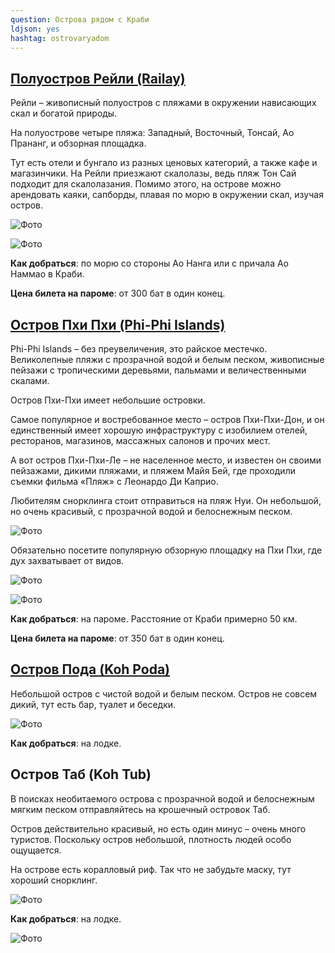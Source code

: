 ```yaml
---
question: Острова рядом с Краби
ldjson: yes
hashtag: ostrovaryadom
---
```


## [Полуостров Рейли (Railay)](https://maps.app.goo.gl/LoDWZQP5RDbxRwHM7)

Рейли – живописный полуостров с пляжами в окружении нависающих скал и богатой природы.

На полуострове четыре пляжа: Западный, Восточный, Тонсай, Ао Прананг, и обзорная площадка.

Тут есть отели и бунгало из разных ценовых категорий, а также кафе и магазинчики. 
На Рейли приезжают скалолазы, ведь пляж Тон Сай подходит для скалолазания. Помимо этого, на острове можно арендовать каяки, сапборды, плавая по морю в окружении скал, изучая остров.

![Фото](https://krabifaq.ru/assets/raily2.jpg) 

![Фото](https://krabifaq.ru/assets/raily.jpg) 

**Как добраться**: по морю со стороны Ао Нанга или с причала Ао Наммао в Краби.

**Цена билета на пароме**: от 300 бат в один конец.

## [Остров Пхи Пхи (Phi-Phi Islands)](https://maps.app.goo.gl/HZwadM9ueADJPGRk6)

Phi-Phi Islands – без преувеличения, это райское местечко. Великолепные пляжи с прозрачной водой и белым песком, живописные пейзажи с тропическими деревьями, пальмами и величественными скалами.


Остров Пхи-Пхи имеет небольшие островки.

Самое популярное и востребованное место – остров Пхи-Пхи-Дон, и он единственный имеет хорошую инфраструктуру с изобилием отелей, ресторанов, магазинов, массажных салонов и прочих мест.

А вот остров Пхи-Пхи-Ле – не населенное место, и известен он своими пейзажами, дикими пляжами, и пляжем Майя Бей, где проходили съемки фильма «Пляж» с Леонардо Ди Каприо.

Любителям снорклинга стоит отправиться на пляж Нуи. Он небольшой, но очень красивый, с прозрачной водой и белоснежным песком.

![Фото](https://krabifaq.ru/assets/phi-phi2.jpg) 


Обязательно посетите популярную обзорную площадку на Пхи Пхи, где дух захватывает от видов.

![Фото](https://krabifaq.ru/assets/phi-phi3.jpg) 


![Фото](https://krabifaq.ru/assets/phi-phi.jpg) 


**Как добраться**: на пароме. Расстояние от Краби примерно 50 км.

**Цена билета на пароме**: от 350 бат в один конец.

## [Остров Пода (Koh Poda)](https://maps.app.goo.gl/Eo6FqoniBr7bATxp7)

Небольшой остров с чистой водой и белым песком. Остров не совсем дикий, тут есть бар, туалет и беседки.

![Фото](https://krabifaq.ru/assets/poda.jpg) 

**Как добраться**: на лодке.

## Остров Таб (Koh Tub)

В поисках необитаемого острова с прозрачной водой и белоснежным мягким песком отправляйтесь на крошечный островок Таб.

Остров действительно красивый, но есть один минус – очень много туристов. Поскольку остров небольшой, плотность людей особо ощущается.

На острове есть коралловый риф. Так что не забудьте маску, тут хороший снорклинг.


![Фото](https://krabifaq.ru/assets/tab.jpg)

**Как добраться**: на лодке.

![Фото](https://krabifaq.ru/assets/phi-phi.jpg)





